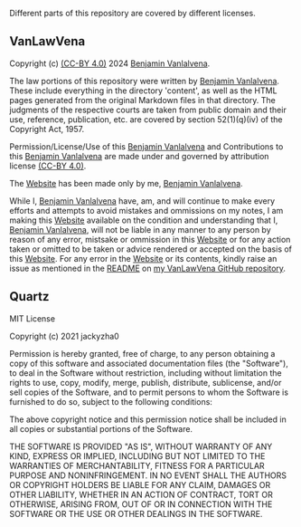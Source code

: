Different parts of this repository are covered by different licenses.

## VanLawVena

Copyright (c) <a href="https://creativecommons.org/licenses/by/4.0/?ref=chooser-v1">(CC-BY 4.0)</a>  2024 <a href="https://vanlalvena.in"> Benjamin Vanlalvena</a>.

The law portions of this repository were written by <a href="https://vanlalvena.in"> Benjamin Vanlalvena</a>. These include everything in the directory 'content', as well as the HTML pages generated from the original Markdown files in that directory.
The judgments of the respective courts are taken from public domain and their use, reference, publication, etc. are covered by section 52(1)(q)(iv) of the Copyright Act, 1957.

Permission/License/Use of this <a href="https://vanlalvena.in"> Benjamin Vanlalvena</a> and Contributions to this <a href="https://vanlalvena.in"> Benjamin Vanlalvena</a> are made under and governed by attribution license <a href="https://creativecommons.org/licenses/by/4.0/?ref=chooser-v1">(CC-BY 4.0)</a>.

The <a href="https://law.vanlalvena.in">Website</a> has been made only by me, <a href="https://vanlalvena.in"> Benjamin Vanlalvena</a>.

While I, <a href="https://vanlalvena.in"> Benjamin Vanlalvena</a> have, am, and will continue to make every efforts and attempts to avoid mistakes and ommissions on my notes, I am making this <a href="https://law.vanlalvena.in">Website</a> available on the condition and understanding that I, <a href="https://vanlalvena.in"> Benjamin Vanlalvena</a>, will not be liable in any manner to any person by reason of any error, mistsake or ommission in this <a href="https://law.vanlalvena.in">Website</a> or for any action taken or omitted to be taken or advice rendered or accepted on the basis of this <a href="https://law.vanlalvena.in">Website</a>. For any error in the <a href="https://law.vanlalvena.in">Website</a> or its contents, kindly raise an issue as mentioned in the <a href="https://github.com/vanlalvena/VanLawVena/blob/v4/README.md">README</a> on <a href="https://github.com/vanlalvena/VanLawVena">my VanLawVena GitHub repository</a>.
 

## Quartz

MIT License

Copyright (c) 2021 jackyzha0

Permission is hereby granted, free of charge, to any person obtaining a copy of this software and associated documentation files (the "Software"), to deal in the Software without restriction, including without limitation the rights to use, copy, modify, merge, publish, distribute, sublicense, and/or sell copies of the Software, and to permit persons to whom the Software is furnished to do so, subject to the following conditions:

The above copyright notice and this permission notice shall be included in all copies or substantial portions of the Software.

THE SOFTWARE IS PROVIDED "AS IS", WITHOUT WARRANTY OF ANY KIND, EXPRESS OR IMPLIED, INCLUDING BUT NOT LIMITED TO THE WARRANTIES OF MERCHANTABILITY, FITNESS FOR A PARTICULAR PURPOSE AND NONINFRINGEMENT. IN NO EVENT SHALL THE AUTHORS OR COPYRIGHT HOLDERS BE LIABLE FOR ANY CLAIM, DAMAGES OR OTHER LIABILITY, WHETHER IN AN ACTION OF CONTRACT, TORT OR OTHERWISE, ARISING FROM, OUT OF OR IN CONNECTION WITH THE SOFTWARE OR THE USE OR OTHER DEALINGS IN THE SOFTWARE.
